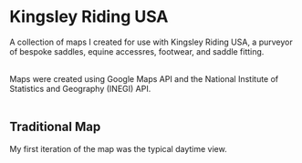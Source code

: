 # Kingsley Riding USA
A collection of maps I created for use with Kingsley Riding USA, a purveyor of bespoke saddles, equine accessres, footwear, and saddle fitting.
<BR>
<BR>

Maps were created using Google Maps API and the National Institute of Statistics and Geography (INEGI) API.
<BR><BR>


<h2>Traditional Map</h2>
My first iteration of the map was the typical daytime view. <BR>



